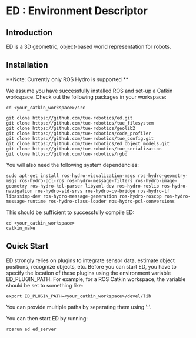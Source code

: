 ED : Environment Descriptor
======

## Introduction

ED is a 3D geometric, object-based world representation for robots.

## Installation

**Note: Currently only ROS Hydro is supported ** 

We assume you have successfully installed ROS and set-up a Catkin workspace. Check out the following packages in your workspace:

    cd <your_catkin_workspace>/src

    git clone https://github.com/tue-robotics/ed.git
    git clone https://github.com/tue-robotics/tue_filesystem
    git clone https://github.com/tue-robotics/geolib2
    git clone https://github.com/tue-robotics/code_profiler
    git clone https://github.com/tue-robotics/tue_config.git
    git clone https://github.com/tue-robotics/ed_object_models.git
    git clone https://github.com/tue-robotics/tue_serialization
    git clone https://github.com/tue-robotics/rgbd
    
You will also need the following system dependencies:

    sudo apt-get install ros-hydro-visualization-msgs ros-hydro-geometry-msgs ros-hydro-pcl-ros ros-hydro-message-filters ros-hydro-image-geometry ros-hydro-kdl-parser libyaml-dev ros-hydro-roslib ros-hydro-navigation ros-hydro-std-srvs ros-hydro-cv-bridge ros-hydro-tf libassimp-dev ros-hydro-message-generation ros-hydro-roscpp ros-hydro-message-runtime ros-hydro-class-loader ros-hydro-pcl-conversions
    
This should be sufficient to successfully compile ED:

    cd <your_catkin_workspace>
    catkin_make
    
## Quick Start

ED strongly relies on plugins to integrate sensor data, estimate object positions, recognize objects, etc. Before you can start ED, you have to specify the location of these plugins using the environment variable ED_PLUGIN_PATH. For example, for a ROS Catkin workspace, the variable should be set to something like:

    export ED_PLUGIN_PATH=<your_catkin_workspace>/devel/lib
    
You can provide multiple paths by seperating them using ':'.

You can then start ED by running:

    rosrun ed ed_server
